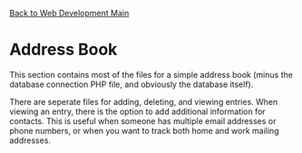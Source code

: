 [Back to Web Development Main](../)

# Address Book

This section contains most of the files for a simple address book (minus the database connection PHP file, and obviously the
database itself). 

There are seperate files for adding, deleting, and viewing entries. When viewing an entry, there is the option to add 
additional information for contacts. This is useful when someone has multiple email addresses or phone numbers, or when you want
to track both home and work mailing addresses.
